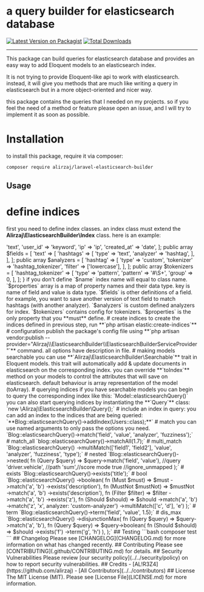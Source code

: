 # a query builder for elasticsearch database

[![Latest Version on Packagist](https://img.shields.io/packagist/v/alirzaj/laravel-elasticsearch-builder.svg?style=flat-square)](https://packagist.org/packages/alirzaj/laravel-elasticsearch-builder)
[![Total Downloads](https://img.shields.io/packagist/dt/alirzaj/laravel-elasticsearch-builder.svg?style=flat-square)](https://packagist.org/packages/alirzaj/laravel-elasticsearch-builder)

---
This package can build queries for elasticsearch database and provides an easy way to add Eloquent models to an elasticsearch index.

It is not trying to provide Eloquent-like api to work with elasticsearch. instead, it will give you methods that are much like writing a query in elasticsearch but in a more object-oriented and nicer way.

this package contains the queries that I needed on my projects. so if you feel the need of a method or feature please open an issue, and I will try to implement it as soon as possible.

# Installation 
to install this package, require it via composer:

`composer require alirzaj/laravel-elasticsearch-builder`

## Usage

# define indices
first you need to define index classes. an index class must extend the **Alirzaj\ElasticsearchBuilder\Index** class. here is an example:


<?php

namespace Alirzaj\ElasticsearchBuilder\Tests\Indices;

use Alirzaj\ElasticsearchBuilder\Index;

class Users extends Index
{
    public string $name = 'users_index';

    public array $properties = [
        'text' => 'text',
        'user_id' => 'keyword',
        'ip' => 'ip',
        'created_at' => 'date',
    ];

    public array $fields = [
        'text' => [
            'hashtags' => [
                'type' => 'text',
                'analyzer' => 'hashtag',
            ],
        ],
    ];

    public array $analyzers = [
        'hashtag' => [
            'type' => 'custom',
            'tokenizer' => 'hashtag_tokenizer',
            'filter' => ['lowercase'],
        ],
    ];

    public array $tokenizers = [
        'hashtag_tokenizer' => [
            'type' => 'pattern',
            'pattern' => '#\S+',
            'group' => 0,
        ],
    ];
}

if you don't define `$name` index name will equal to class name.

`$properties` array is a map of property names and their data type. key is name of field and value is data type.

`$fields` is other definitions of a field. for example, you want to save another version of text field to match hashtags (with another analyzer).

`$analyzers` is custom defined analyzers for index.

`$tokenizers` contains config for tokenizers.

`$properties` is the only property that you **must** define.

# create indices
to create the indices defined in previous step, run **`php artisan elastic:create-indices`**

# configuration
publish the package's config file using **`php artisan vendor:publish --provider="Alirzaj\\ElasticsearchBuilder\\ElasticsearchBuilderServiceProvider"`** command. all options have description in file.

# making models searchable
you can use **`Alirzaj\ElasticsearchBuilder\Searchable`** trait in Eloquent models. this trait will automatically add & update documents in elasticsearch on the corresponding index. you can override **`toIndex`** method on your models to control the attributes that will save on elasticsearch. default behaviour is array representation of the model (toArray).

# querying indices
if you have searchable models you can begin to query the corresponding index like this:
`Model::elasticsearchQuery()`

you can also start querying indices by instantiating the **`Query`** class:
`new \Alirzaj\ElasticsearchBuilder\Query();`

# include an index in query:
you can add an index to the indices that are being queried:
`**Blog::elasticsearchQuery()->addIndex(Users::class);**`

# match 
you can use named arguments to only pass the options you need.
`Blog::elasticsearchQuery()->match('field', 'value', 'analyzer', 'fuzziness');`

# match_all
`blog::elasticsearchQuery()->matchAll(1.7);`

# multi_match
`Blog::elasticsearchQuery()
->multiMatch(['field1', 'field2'], 'value', 'analyzer', 'fuzziness', 'type');`

# nested
`Blog::elasticsearchQuery()->nested(
    fn (Query $query) => $query->match('field', 'value'), //query
    'driver.vehicle', //path
    'sum',//score mode
    true //ignore_unmapped
);`

# exists
`Blog::elasticsearchQuery()->exists('title');`

# bool
`Blog::elasticsearchQuery()
    ->boolean(
        fn (Must $must) => $must
            ->match('a', 'b')
            ->exists('description'),
        fn (MustNot $mustNot) => $mustNot
            ->match('a', 'b')
            ->exists('description'),
        fn (Filter $filter) => $filter
            ->match('a', 'b')
            ->exists('z'),
        fn (Should $should) => $should
            ->match('a', 'b')
            ->match('z', 'x', analyzer: 'custom-analyzer')
            ->multiMatch(['c', 'd'], 'e')
    );`

# term
`Blog::elasticsearchQuery()->term('field', 'value', 1.5);`

# dis_max
`Blog::elasticsearchQuery()
    ->disjunctionMax(
        fn (Query $query) => $query->match('a', 'b'),
        fn (Query $query) => $query->boolean(
            fn (Should $should) => $should
                 ->exists('f')
                 ->term('g', 'h')
          ),
    );`


## Testing

```bash
composer test
```

## Changelog

Please see [CHANGELOG](CHANGELOG.md) for more information on what has changed recently.

## Contributing

Please see [CONTRIBUTING](.github/CONTRIBUTING.md) for details.

## Security Vulnerabilities

Please review [our security policy](../../security/policy) on how to report security vulnerabilities.

## Credits

- [AL!R3Z4](https://github.com/alirzaj)
- [All Contributors](../../contributors)

## License

The MIT License (MIT). Please see [License File](LICENSE.md) for more information.
